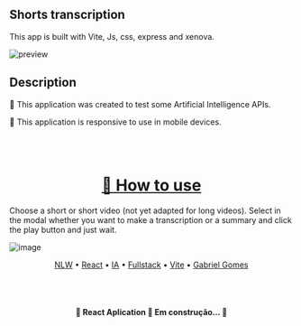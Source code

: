 ## Shorts transcription

This app is built with Vite, Js, css, express and xenova.

![preview](https://github.com/GgvGomes/nlw_AI_foundations/assets/80273727/6c07ff0b-a44f-4529-b5ef-d2e5b670537b)

## Description

<p>🚀 This application was created to test some Artificial Intelligence APIs.<p>
<p>📱 This application is responsive to use in mobile devices.<p>
<br/><br/>

<h1 align="center">
    <a href="https://pt-br.reactjs.org/">🔗 How to use</a>
</h1>

Choose a short or short video (not yet adapted for long videos). 
Select in the modal whether you want to make a transcription or a summary and click the play button and just wait.

![image](https://github.com/GgvGomes/nlw_AI_foundations/assets/80273727/135fef46-72f0-4771-b4a4-d0eeae38bddd)

<p align="center">
 <a href="#objetivo">NLW</a> •
 <a href="#roadmap">React</a> • 
 <a href="#tecnologias">IA</a> • 
 <a href="#contribuicao">Fullstack</a> • 
 <a href="#licenc-a">Vite</a> • 
 <a href="#autor">Gabriel Gomes</a>
</p>

<br/><br/>
<h4 align="center"> 
	🚧  React Aplication 🚀 Em construção...  🚧
</h4>

